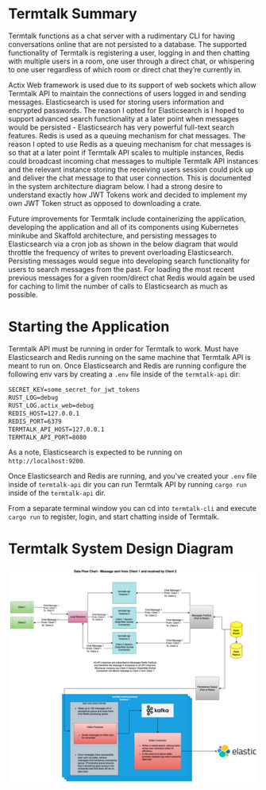 # Termtalk Summary
Termtalk functions as a chat server with a rudimentary CLI for having conversations online that are not persisted to a database. The supported functionality of Termtalk is registering a user, logging in and then chatting with multiple users in a room, one user through a direct chat, or whispering to one user regardless of which room or direct chat they’re currently in.

Actix Web framework is used due to its support of web sockets which allow Termtalk API to maintain the connections of users logged in and sending messages. Elasticsearch is used for storing users information and encrypted passwords. The reason I opted for Elasticsearch is I hoped to support advanced search functionality at a later point when messages would be persisted - Elasticsearch has very powerful full-text search features. Redis is used as a queuing mechanism for chat messages. The reason I opted to use Redis as a queuing mechanism for chat messages is so that at a later point if Termtalk API scales to multiple instances, Redis could broadcast incoming chat messages to multiple Termtalk API instances and the relevant instance storing the receiving users session could pick up and deliver the chat message to that user connection. This is documented in the system architecture diagram below. I had a strong desire to understand exactly how JWT Tokens work and decided to implement my own JWT Token struct as opposed to downloading a crate.

Future improvements for Termtalk include containerizing the application, developing the application and all of its components using Kubernetes minikube and Skaffold architecture, and persisting messages to Elasticsearch via a cron job as shown in the below diagram that would throttle the frequency of writes to prevent overloading Elasticsearch. Persisting messages would segue into developing search functionality for users to search messages from the past. For loading the most recent previous messages for a given room/direct chat Redis would again be used for caching to limit the number of calls to Elasticsearch as much as possible.

# Starting the Application
Termtalk API must be running in order for Termtalk to work. Must have Elasticsearch and Redis running on the same machine that Termtalk API is meant to run on. Once Elasticsearch and Redis are running configure the following env vars by creating a `.env` file inside of the `termtalk-api` dir:
```
SECRET_KEY=some_secret_for_jwt_tokens
RUST_LOG=debug
RUST_LOG.actix_web=debug
REDIS_HOST=127.0.0.1
REDIS_PORT=6379
TERMTALK_API_HOST=127.0.0.1
TERMTALK_API_PORT=8080
```

As a note, Elasticsearch is expected to be running on `http://localhost:9200`.

Once Elasticsearch and Redis are running, and you've created your `.env` file inside of `termtalk-api` dir you can run Termtalk API by running `cargo run` inside of the `termtalk-api` dir.

From a separate terminal window you can cd into `termtalk-cli` and execute `cargo run` to register, login, and start chatting inside of Termtalk.

# Termtalk System Design Diagram
![alt text](https://github.com/mektievp/termtalk/blob/main/docs/termtalk-system-design.png?raw=true)
